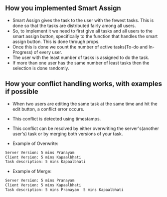 ## How you implemented Smart Assign

- Smart Assign gives the task to the user with the fewest tasks. This is done so that the tasks are distributed fairly among all users.
- So, to implement it we need to first give all tasks and all users to the smart assign button, specifically to the function that handles the smart assign button. This is done through props.
- Once this is done we count the number of active tasks(To-do and In-Progress) of every user.
- The user with the least number of tasks is assigned to do the task.
- If more than one user has the same number of least tasks then the selection is done randomly.


## How your conflict handling works, with examples if possible

- When two users are editing the same task at the same time and hit the edit button, a conflict error occurs.
- This conflict is detected using timestamps.
- This conflict can be resolved by either overwriting the server's(another user's) task or by merging both versions of your task.

- Example of Overwrite:
```bash
Server Version: 5 mins Pranayam
Client Version: 5 mins Kapaalbhati
Task description: 5 mins Kapaalbhati
```

- Example of Merge:
```bash
Server Version: 5 mins Pranayam
Client Version: 5 mins Kapaalbhati
Task description: 5 mins Pranayam  5 mins Kapaalbhati
```

